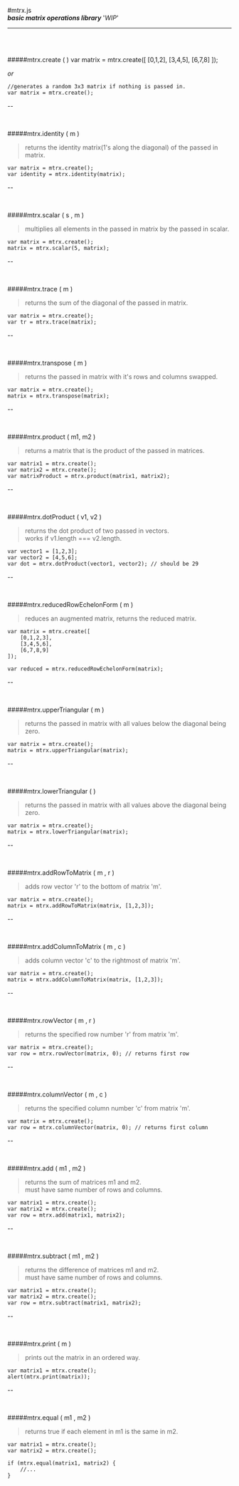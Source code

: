 #mtrx.js <br /> 
***basic matrix operations library*** '*WIP*'

---

<br/>
<br />

#####mtrx.create ( )
	var matrix = mtrx.create([
		[0,1,2],
		[3,4,5],
		[6,7,8]
	]);
	
*or*

	//generates a random 3x3 matrix if nothing is passed in.
	var matrix = mtrx.create();
	
--

<br />

#####mtrx.identity ( m )
>returns the identity matrix(1's along the diagonal) of the passed in matrix.

	var matrix = mtrx.create();
	var identity = mtrx.identity(matrix);
	
--

<br />

#####mtrx.scalar ( s , m )
>multiplies all elements in the passed in matrix by the passed in  scalar.

	var matrix = mtrx.create();
	matrix = mtrx.scalar(5, matrix);

--

<br />

#####mtrx.trace ( m )
>returns the sum of the diagonal of the passed in matrix.

	var matrix = mtrx.create();
	var tr = mtrx.trace(matrix);
	
--

<br />

#####mtrx.transpose ( m )
>returns the passed in matrix with it's rows and columns swapped.

	var matrix = mtrx.create();
	matrix = mtrx.transpose(matrix);

--

<br />

#####mtrx.product ( m1, m2 )
>returns a matrix that is the product of the passed in matrices.

	var matrix1 = mtrx.create();
	var matrix2 = mtrx.create();
	var matrixProduct = mtrx.product(matrix1, matrix2);
	
--

<br />

#####mtrx.dotProduct ( v1, v2 )
>returns the dot product of two passed in vectors.
> <br /> works if v1.length === v2.length.

	var vector1 = [1,2,3];
	var vector2 = [4,5,6];
	var dot = mtrx.dotProduct(vector1, vector2); // should be 29
	
--

<br />

#####mtrx.reducedRowEchelonForm ( m )
>reduces an augmented matrix, returns the reduced matrix.

	var matrix = mtrx.create([
		[0,1,2,3],
		[3,4,5,6],
		[6,7,8,9]
	]);
	
	var reduced = mtrx.reducedRowEchelonForm(matrix);

--

<br />

#####mtrx.upperTriangular ( m )
>returns the passed in matrix with all values below the diagonal being zero.

	var matrix = mtrx.create();
	matrix = mtrx.upperTriangular(matrix);
	
--

<br />

#####mtrx.lowerTriangular ( )
>returns the passed in matrix with all values above the diagonal being zero.

	var matrix = mtrx.create();
	matrix = mtrx.lowerTriangular(matrix);

--

<br />

#####mtrx.addRowToMatrix ( m , r )
> adds row vector 'r' to the bottom of matrix 'm'.

	var matrix = mtrx.create();
	matrix = mtrx.addRowToMatrix(matrix, [1,2,3]);

--

<br />

#####mtrx.addColumnToMatrix ( m , c )
> adds column vector 'c' to the rightmost of matrix 'm'.

	var matrix = mtrx.create();
	matrix = mtrx.addColumnToMatrix(matrix, [1,2,3]);

--

<br />
	
#####mtrx.rowVector ( m , r )
> returns the specified row number 'r' from matrix 'm'.

	var matrix = mtrx.create();
	var row = mtrx.rowVector(matrix, 0); // returns first row

--

<br />
	
#####mtrx.columnVector ( m , c )
> returns the specified column number 'c' from matrix 'm'.

	var matrix = mtrx.create();
	var row = mtrx.columnVector(matrix, 0); // returns first column
	
--

<br />
	
#####mtrx.add ( m1 , m2 )
> returns the sum of matrices m1 and m2. <br />
> must have same number of rows and columns.

	var matrix1 = mtrx.create();
	var matrix2 = mtrx.create();
	var row = mtrx.add(matrix1, matrix2);

--

<br />
	
#####mtrx.subtract ( m1 , m2 )
> returns the difference of matrices m1 and m2. <br />
> must have same number of rows and columns.

	var matrix1 = mtrx.create();
	var matrix2 = mtrx.create();
	var row = mtrx.subtract(matrix1, matrix2);

--

<br />
	
#####mtrx.print ( m )
> prints out the matrix in an ordered way.

	var matrix1 = mtrx.create();
	alert(mtrx.print(matrix));
	
--

<br />
	
#####mtrx.equal ( m1 , m2 )
> returns true if each element in m1 is the same in m2.

	var matrix1 = mtrx.create();
	var matrix2 = mtrx.create();
	
	if (mtrx.equal(matrix1, matrix2) { 
		//...
	}
	
